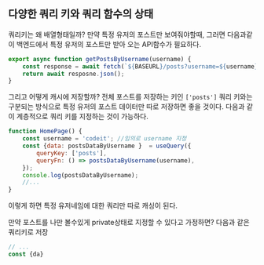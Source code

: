 ## 다양한 쿼리 키와 쿼리 함수의  상태
쿼리키는  왜 배열형태일까? 만약 특정 유저의 포스트만 보여줘야할때, 그러면 다음과같이 백엔드에서 특정 유저의 포스트만 받아 오는 API함수가 필요하다.
```js
export async function getPostsByUsername(username) {
	const response = await fetch(`${BASEURL}/posts?username=${username}`)
	return await resposne.json();
}
```
그리고 어떻게 캐시에 저장할까?
전체 포스트를 저장하는 키인 `['posts']`  쿼리 키와는 구분되는 방식으로 특정 유저의 포스트 데이터만 따로 저장하면 좋을 것이다.
다음과 같이 계층적으로 쿼리 키를 지정하는 것이 가능하다.
```js
function HomePage() {
	const username = 'codeit'; //임의로 username 지정
	const {data: postsDataByUsername }  = useQuery({
		queryKey: ['posts'],
		queryFn: () => postsDataByUsername(username),	
	});
	console.log(postsDataByUsername);
	//...
}
```
이렇게 하면 특정 유저네임에 대한 쿼리만 따로 캐싱이 된다.

만약 포스트를 나만 볼수있게 private상태로 지정할 수 있다고 가정하면? 
다음과 같은 쿼리키로 저장
```js 
// ...
const {da}
```